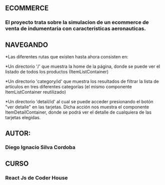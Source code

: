 ## ECOMMERCE
### El proyecto trata sobre la simulacion de un ecommerce de venta de indumentaria con caracteristicas aeronauticas.

## NAVEGANDO
*Las diferentes rutas que existen hasta ahora consisten en:

*Un directorio '/' que muestra la home de la página, donde se puede ver el listado de todos los productos (ItemListContainer)

*Un directorio 'category/id' que muestra los resultados de filtrar la lista de artículos en tres diferentes categorías (el mismo componente ItemListContainer reutilizado)

*Un directorio 'detail/id' al cual se puede acceder presionando el botón "ver detalle" en las tarjetas. Dicha acción nos muestra el componente ItemDetailContainer, donde se podrá ver el detalle de cualquiera de las tarjetas elegidas.

## AUTOR:
### Diego Ignacio Silva Cordoba

## CURSO
### React Js de Coder House
